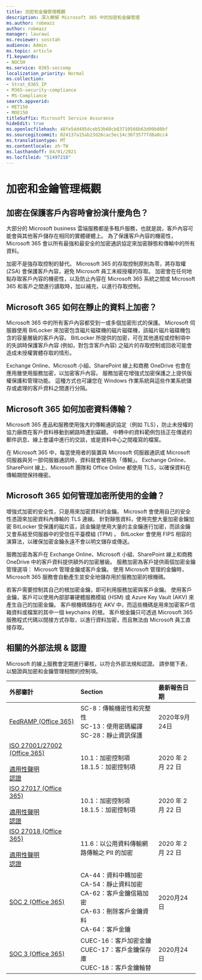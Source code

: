 ```yaml
---
title: 加密和金鑰管理概觀
description: 深入瞭解 Microsoft 365 中的加密和金鑰管理
ms.author: robmazz
author: robmazz
manager: laurawi
ms.reviewer: sosstah
audience: Admin
ms.topic: article
f1.keywords:
- NOCSH
ms.service: O365-seccomp
localization_priority: Normal
ms.collection:
- Strat_O365_IP
- M365-security-compliance
- MS-Compliance
search.appverid:
- MET150
- MOE150
titleSuffix: Microsoft Service Assurance
hideEdit: true
ms.openlocfilehash: 48fe5dd495dceb53b60cb83710566b63d09b80bf
ms.sourcegitcommit: 024137a15ab23d26cac5ec14c36f3577fd8a0cc4
ms.translationtype: MT
ms.contentlocale: zh-TW
ms.lasthandoff: 04/01/2021
ms.locfileid: "51497218"
---
```

# <a name="encryption-and-key-management-overview"></a>加密和金鑰管理概觀

## <a name="what-role-does-encryption-play-in-protecting-customer-content"></a>加密在保護客戶內容時會扮演什麼角色？

大部分的 Microsoft business 雲端服務都是多租戶服務，也就是說，客戶內容可能會與其他客戶儲存在相同的實體硬體上。 為了保護客戶內容的機密性，Microsoft 365 會以所有最強和最安全的加密通訊協定來加密靜態和傳輸中的所有資料。

加密不是強存取控制的替代。 Microsoft 365 的存取控制原則為零，將存取權 (ZSA) 會保護客戶內容，避免 Microsoft 員工未經授權的存取。 加密會在任何地點存取客戶內容的機密性，以及防止內容在 Microsoft 365 系統之間或 Microsoft 365 和客戶之間進行讀取時，加以補充，以進行存取控制。

## <a name="how-does-microsoft-365-encrypt-data-at-rest"></a>Microsoft 365 如何在靜止的資料上加密？

Microsoft 365 中的所有客戶內容都受到一或多個加密形式的保護。 Microsoft 伺服器使用 BitLocker 來加密包含磁片磁碟機的磁片磁碟機，該磁片磁片磁碟機包含的容量層級的客戶內容。 BitLocker 所提供的加密，可在其他進程或控制項中的失誤時保護客戶內容 (例如，對包含客戶內容) 之磁片的存取控制或回收可能會造成未授權實體存取的情形。

Exchange Online、Microsoft 小組、SharePoint 線上和商務 OneDrive 也會在應用層使用服務加密，以加密客戶內容。 服務加密在增強式加密保護之上提供版權保護和管理功能。 這種方式也可讓您在 Windows 作業系統與這些作業系統儲存或處理的客戶資料之間進行分隔。

## <a name="how-does-microsoft-365-encrypt-data-in-transit"></a>Microsoft 365 如何加密資料傳輸？

Microsoft 365 產品和服務使用強大的傳輸通訊協定（例如 TLS），防止未授權的協力廠商在客戶資料移動到網路時遭到竊聽。 中轉中的資料範例包括正在傳遞的郵件訊息、線上會議中進行的交談，或是資料中心之間複寫的檔案。

在 Microsoft 365 中，每當使用者的裝置與 Microsoft 伺服器通訊或 Microsoft 伺服器與另一部伺服器通訊時，資料就會被視為「傳輸」。 Exchange Online、SharePoint 線上、Microsoft 團隊和 Office Online 都使用 TLS，以確保資料在傳輸期間保持機密。

## <a name="how-does-microsoft-365-manage-the-keys-used-for-encryption"></a>Microsoft 365 如何管理加密所使用的金鑰？

增強式加密的安全性，只是用來加密資料的金鑰。 Microsoft 會使用自己的安全性憑證來加密資料內傳輸的 TLS 連線。 針對靜態資料，使用完整大量加密金鑰加密 BitLocker 受保護的磁片區，該金鑰是使用大量的主金鑰進行加密，而該金鑰又會系結至伺服器中的受信任平臺模組 (TPM) 。 BitLocker 會使用 FIPS 相容的演算法，以確保加密金鑰永遠不會以明文儲存或傳送。

服務加密為客戶在 Exchange Online、Microsoft 小組、SharePoint 線上和商務 OneDrive 中的客戶資料提供額外的加密層級。 服務加密為客戶提供兩個加密金鑰管理選項： Microsoft 管理金鑰或客戶金鑰。 使用 Microsoft 管理的金鑰時，Microsoft 365 服務會自動產生並安全地儲存用於服務加密的根機碼。

若客戶需要控制其自己的根加密金鑰，即可利用服務加密與客戶金鑰。 使用客戶金鑰，客戶可以使用內部部署硬體服務模組 (HSM) 或 Azure Key Vault (AKV) 來產生自己的加密金鑰。 客戶根機碼儲存在 AKV 中，而這些機碼是用來加密客戶信箱資料或檔案的其中一個 keychains 的根。 客戶根金鑰只可透過 Microsoft 365 服務程式代碼以間接方式存取，以進行資料加密，而且無法由 Microsoft 員工直接存取。

## <a name="related-external-regulations--certifications"></a>相關的外部法規 & 認證

Microsoft 的線上服務會定期進行審核，以符合外部法規和認證。 請參閱下表，以驗證與加密和金鑰管理相關的控制項。

| **外部審計** | **Section** | **最新報告日期** |
|:--------------------|:------------|:-----------------------|
| [FedRAMP (Office 365) ](https://compliance.microsoft.com/compliancemanager) | SC-8：傳輸機密性和完整性 <br> SC-13：使用密碼編譯 <br> SC-28：靜止資訊保護 <br>  | 2020年9月24日 |
| [ISO 27001/27002 (Office 365) ](https://servicetrust.microsoft.com/ViewPage/MSComplianceGuideV3?command=Download&downloadType=Document&downloadId=d7864d4f-e053-4cc4-a964-fa526d07c3be&tab=7027ead0-3d6b-11e9-b9e1-290b1eb4cdeb&docTab=7027ead0-3d6b-11e9-b9e1-290b1eb4cdeb_ISO_Reports) <br><br> [適用性聲明](https://servicetrust.microsoft.com/ViewPage/MSComplianceGuide?command=Download&downloadType=Document&downloadId=8ee1e46b-2ada-4e7b-bb7d-4c55a8cb6fcd&docTab=4ce99610-c9c0-11e7-8c2c-f908a777fa4d_ISO_Reports) <br> [認證](https://servicetrust.microsoft.com/ViewPage/MSComplianceGuideV3?command=Download&downloadType=Document&downloadId=1e84a14a-2468-45ac-9412-5e53250d57ec&tab=7027ead0-3d6b-11e9-b9e1-290b1eb4cdeb&docTab=7027ead0-3d6b-11e9-b9e1-290b1eb4cdeb_ISO_Reports) | 10.1：加密控制項 <br> 18.1.5：加密控制項 | 2020 年 2 月 22 日 |
| [ISO 27017 (Office 365) ](https://servicetrust.microsoft.com/ViewPage/MSComplianceGuideV3?command=Download&downloadType=Document&downloadId=d7864d4f-e053-4cc4-a964-fa526d07c3be&tab=7027ead0-3d6b-11e9-b9e1-290b1eb4cdeb&docTab=7027ead0-3d6b-11e9-b9e1-290b1eb4cdeb_ISO_Reports) <br><br> [適用性聲明](https://servicetrust.microsoft.com/ViewPage/MSComplianceGuide?command=Download&downloadType=Document&downloadId=8ee1e46b-2ada-4e7b-bb7d-4c55a8cb6fcd&docTab=4ce99610-c9c0-11e7-8c2c-f908a777fa4d_ISO_Reports) <br> [認證](https://servicetrust.microsoft.com/ViewPage/MSComplianceGuideV3?command=Download&downloadType=Document&downloadId=70de0999-5451-43a3-9ef4-761e8fbfb1a3&tab=7027ead0-3d6b-11e9-b9e1-290b1eb4cdeb&docTab=7027ead0-3d6b-11e9-b9e1-290b1eb4cdeb_ISO_Reports) | 10.1：加密控制項 <br> 18.1.5：加密控制項 | 2020 年 2 月 22 日 |
| [ISO 27018 (Office 365) ](https://servicetrust.microsoft.com/ViewPage/MSComplianceGuideV3?command=Download&downloadType=Document&downloadId=d7864d4f-e053-4cc4-a964-fa526d07c3be&tab=7027ead0-3d6b-11e9-b9e1-290b1eb4cdeb&docTab=7027ead0-3d6b-11e9-b9e1-290b1eb4cdeb_ISO_Reports) <br><br> [適用性聲明](https://servicetrust.microsoft.com/ViewPage/MSComplianceGuide?command=Download&downloadType=Document&downloadId=8ee1e46b-2ada-4e7b-bb7d-4c55a8cb6fcd&docTab=4ce99610-c9c0-11e7-8c2c-f908a777fa4d_ISO_Reports) <br> [認證](https://servicetrust.microsoft.com/ViewPage/MSComplianceGuideV3?command=Download&downloadType=Document&downloadId=43e89534-f48d-42ea-a7a7-3523ff516036&tab=7027ead0-3d6b-11e9-b9e1-290b1eb4cdeb&docTab=7027ead0-3d6b-11e9-b9e1-290b1eb4cdeb_ISO_Reports) | 11.6：以公用資料傳輸網路傳輸之 PII 的加密 | 2020 年 2 月 22 日 |
| [SOC 2 (Office 365) ](https://servicetrust.microsoft.com/ViewPage/MSComplianceGuideV3?command=Download&downloadType=Document&downloadId=a73c1738-7892-42b7-acd3-87b6371c53f6&tab=7027ead0-3d6b-11e9-b9e1-290b1eb4cdeb&docTab=7027ead0-3d6b-11e9-b9e1-290b1eb4cdeb_SOC_%2F_SSAE_16_Reports) | CA-44：資料中轉加密 <br> CA-54：靜止資料加密 <br> CA-62：客戶金鑰信箱加密 <br> CA-63：刪除客戶金鑰資料 <br> CA-64：客戶金鑰 | 2020月24日 |
| [SOC 3 (Office 365) ](https://servicetrust.microsoft.com/ViewPage/MSComplianceGuideV3?command=Download&downloadType=Document&downloadId=274054e5-4968-48d2-bf94-9a8eda5d7a93&tab=7027ead0-3d6b-11e9-b9e1-290b1eb4cdeb&docTab=7027ead0-3d6b-11e9-b9e1-290b1eb4cdeb_SOC_%2F_SSAE_16_Reports) | CUEC-16：客戶加密金鑰 <br> CUEC-17：客戶金鑰保存庫 <br>  CUEC-18：客戶金鑰輪替| 2020月24日 |
